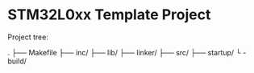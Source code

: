 # STM32L0xx Template Project

Project tree:

.
├── Makefile
├── inc/
├── lib/
├── linker/
├── src/
├── startup/
└ - build/

